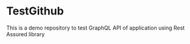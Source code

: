 # TestGithub
This is a demo repository to test GraphQL API of application using Rest Assured library
